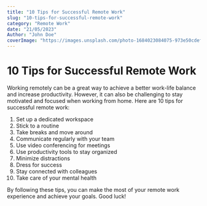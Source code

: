 ```yaml
---
title: "10 Tips for Successful Remote Work"
slug: "10-tips-for-successful-remote-work"
category: "Remote Work"
date: "21/05/2023"
Author: "John Doe"
coverImage: "https://images.unsplash.com/photo-1684023084075-973e50cdef1f?ixlib=rb-4.0.3&ixid=M3wxMjA3fDB8MHxwaG90by1wYWdlfHx8fGVufDB8fHx8fA%3D%3D&auto=format&fit=crop&w=830&q=80"
---
```


# 10 Tips for Successful Remote Work

Working remotely can be a great way to achieve a better work-life balance and
increase productivity. However, it can also be challenging to stay motivated and
focused when working from home. Here are 10 tips for successful remote work:

1. Set up a dedicated workspace
2. Stick to a routine
3. Take breaks and move around
4. Communicate regularly with your team
5. Use video conferencing for meetings
6. Use productivity tools to stay organized
7. Minimize distractions
8. Dress for success
9. Stay connected with colleagues
10. Take care of your mental health

By following these tips, you can make the most of your remote work experience
and achieve your goals. Good luck!
